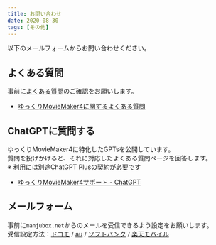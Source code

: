 ```yaml
---
title: お問い合わせ
date: 2020-08-30
tags: [その他]
---
```

以下のメールフォームからお問い合わせください。

## よくある質問
事前に[よくある質問](https://manjubox.net/ymm4/faq/)のご確認をお願いします。
- [ゆっくりMovieMaker4に関するよくある質問](/ymm4/faq/)

## ChatGPTに質問する
ゆっくりMovieMaker4に特化したGPTsを公開しています。  
質問を投げかけると、それに対応したよくある質問ページを回答します。  
※ 利用には別途ChatGPT Plusの契約が必要です
- [ゆっくりMovieMaker4サポート - ChatGPT](https://chat.openai.com/g/g-wl8EUuUyX-yutukurimoviemaker4sapoto)

## メールフォーム
事前に`manjubox.net`からのメールを受信できるよう設定をお願いします。  
受信設定方法：[ドコモ](https://www.nttdocomo.co.jp/info/spam_mail/spmode/domain/index.html) / [au](https://www.au.com/support/service/mobile/trouble/mail/email/filter/detail/domain/) / [ソフトバンク](https://www.softbank.jp/mobile/support/mail/antispam/email-i/white/) / [楽天モバイル](https://network.mobile.rakuten.co.jp/guide/rakumail/filter/)

<ContactForm/>